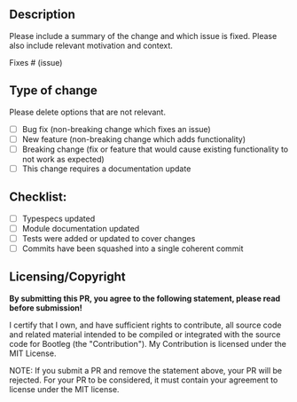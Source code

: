 ## Description

Please include a summary of the change and which issue is fixed. Please also include relevant motivation and context.

Fixes # (issue)

## Type of change

Please delete options that are not relevant.

- [ ] Bug fix (non-breaking change which fixes an issue)
- [ ] New feature (non-breaking change which adds functionality)
- [ ] Breaking change (fix or feature that would cause existing functionality to not work as expected)
- [ ] This change requires a documentation update

## Checklist:

- [ ] Typespecs updated
- [ ] Module documentation updated
- [ ] Tests were added or updated to cover changes
- [ ] Commits have been squashed into a single coherent commit

## Licensing/Copyright

**By submitting this PR, you agree to the following statement, please read before submission!**

I certify that I own, and have sufficient rights to contribute, all source code and
related material intended to be compiled or integrated with the source code for Bootleg
(the "Contribution"). My Contribution is licensed under the MIT License.

NOTE: If you submit a PR and remove the statement above, your PR will be rejected. For your PR to be
considered, it must contain your agreement to license under the MIT license.
